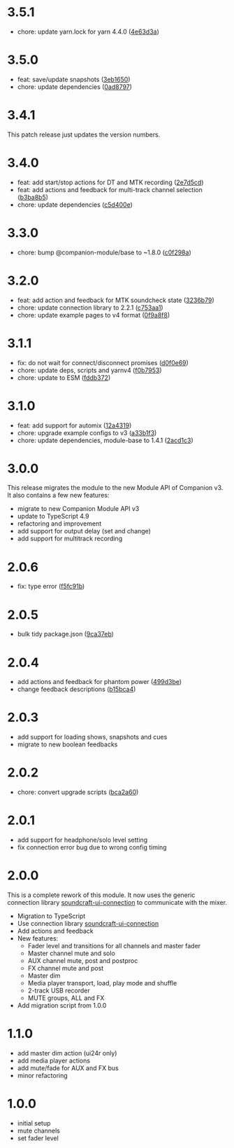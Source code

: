 # 3.5.1

- chore: update yarn.lock for yarn 4.4.0 ([4e63d3a](https://github.com/bitfocus/companion-module-soundcraft-ui/commit/4e63d3ac005cac3e88abb066dd0e8b9f42e9f4db))

# 3.5.0

- feat: save/update snapshots ([3eb1650](https://github.com/bitfocus/companion-module-soundcraft-ui/commit/3eb165029fa2d0c559caf4a10534713ae7d85fad))
- chore: update dependencies ([0ad8797](https://github.com/bitfocus/companion-module-soundcraft-ui/commit/0ad8797273d8e2abd0fa6ea87d24a437d938c4b5))

# 3.4.1

This patch release just updates the version numbers.

# 3.4.0

- feat: add start/stop actions for DT and MTK recording ([2e7d5cd](https://github.com/bitfocus/companion-module-soundcraft-ui/commit/2e7d5cd4869633bad92e39009a1675f67daaa711))
- feat: add actions and feedback for multi-track channel selection ([b3ba8b5](https://github.com/bitfocus/companion-module-soundcraft-ui/commit/b3ba8b569dcf62e9cc20a1c09d1b6a37d8021f34))
- chore: update dependencies ([c5d400e](https://github.com/bitfocus/companion-module-soundcraft-ui/commit/c5d400e49f1c71e289698cb7bdef60243f9f86b8))

# 3.3.0

- chore: bump @companion-module/base to ~1.8.0 ([c0f298a](https://github.com/bitfocus/companion-module-soundcraft-ui/commit/c0f298a1d4e3a73fc51d5b3df0ec8b61d5a59497))

# 3.2.0

- feat: add action and feedback for MTK soundcheck state ([3236b79](https://github.com/bitfocus/companion-module-soundcraft-ui/commit/3236b79fb00b47e6e85b9194d1c10198b854f917))
- chore: update connection library to 2.2.1 ([c753aa1](https://github.com/bitfocus/companion-module-soundcraft-ui/commit/c753aa120ec3778a7e4bb6e645c2d842cc2bb013))
- chore: update example pages to v4 format ([0f9a8f8](https://github.com/bitfocus/companion-module-soundcraft-ui/commit/0f9a8f836a12423c859d8e3c6157554014bf4355))

# 3.1.1

- fix: do not wait for connect/disconnect promises ([d0f0e69](https://github.com/bitfocus/companion-module-soundcraft-ui/commit/d0f0e6960927db00f1e17010448de788e1b53d61))
- chore: update deps, scripts and yarnv4 ([f0b7953](https://github.com/bitfocus/companion-module-soundcraft-ui/commit/f0b7953e1274a5fd0de33d5886e8d54a9a626abb))
- chore: update to ESM ([fddb372](https://github.com/bitfocus/companion-module-soundcraft-ui/commit/fddb372f0810f6268457e989b7384d7be5a43127))

# 3.1.0

- feat: add support for automix ([12a4319](https://github.com/bitfocus/companion-module-soundcraft-ui/commit/12a43190dc29c78a97a6dca5c5b70e98eb8a78f3))
- chore: upgrade example configs to v3 ([a33b1f3](https://github.com/bitfocus/companion-module-soundcraft-ui/commit/a33b1f301943fe32bd1481488ef6c6d88e7b836b))
- chore: update dependencies, module-base to 1.4.1 ([2acd1c3](https://github.com/bitfocus/companion-module-soundcraft-ui/commit/2acd1c3103b9bb5261f283a6c81ebb1c619457d2))

# 3.0.0

This release migrates the module to the new Module API of Companion v3.
It also contains a few new features:

- migrate to new Companion Module API v3
- update to TypeScript 4.9
- refactoring and improvement
- add support for output delay (set and change)
- add support for multitrack recording

# 2.0.6

- fix: type error ([f5fc91b](https://github.com/bitfocus/companion-module-soundcraft-ui/commit/f5fc91b81e8307e01bf2c59385ce0d5d03af1218))

# 2.0.5

- bulk tidy package.json ([9ca37eb](https://github.com/bitfocus/companion-module-soundcraft-ui/commit/9ca37eb873c537b55d1e5c6b81a43623394eacb3))

# 2.0.4

- add actions and feedback for phantom power ([499d3be](https://github.com/bitfocus/companion-module-soundcraft-ui/commit/499d3be64fa8eab13b31109ef5af463fd1e1eecd))
- change feedback descriptions ([b15bca4](https://github.com/bitfocus/companion-module-soundcraft-ui/commit/b15bca441ebf0e5d05f6640fb02b2cccd069a600))

# 2.0.3

- add support for loading shows, snapshots and cues
- migrate to new boolean feedbacks

# 2.0.2

- chore: convert upgrade scripts ([bca2a60](https://github.com/bitfocus/companion-module-soundcraft-ui/commit/bca2a60d64f59a8017f001584bfd9f188acaf4b1))

# 2.0.1

- add support for headphone/solo level setting
- fix connection error bug due to wrong config timing

# 2.0.0

This is a complete rework of this module. It now uses the generic connection library [soundcraft-ui-connection](https://www.npmjs.com/package/soundcraft-ui-connection) to communicate with the mixer.

- Migration to TypeScript
- Use connection library [soundcraft-ui-connection](https://www.npmjs.com/package/soundcraft-ui-connection)
- Add actions and feedback
- New features:
  - Fader level and transitions for all channels and master fader
  - Master channel mute and solo
  - AUX channel mute, post and postproc
  - FX channel mute and post
  - Master dim
  - Media player transport, load, play mode and shuffle
  - 2-track USB recorder
  - MUTE groups, ALL and FX
- Add migration script from 1.0.0

# 1.1.0

- add master dim action (ui24r only)
- add media player actions
- add mute/fade for AUX and FX bus
- minor refactoring

# 1.0.0

- initial setup
- mute channels
- set fader level
